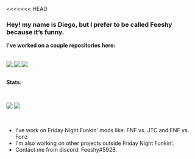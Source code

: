 <<<<<<< HEAD
### Hey! my name is Diego, but I prefer to be called Feeshy because it’s funny.

**I've worked on a couple repositories here:**

<br />

<a href="https://github.com/Just-Feeshy/Spoopy-Engine">
  <img align="center" src="https://github-readme-stats.vercel.app/api/pin/?username=Just-Feeshy&repo=Spoopy-Engine&theme=midnight-purple" />
</a>
<a href="https://github.com/Just-Feeshy/anuraghazra.github.io">
  <img align="center" src="https://github-readme-stats.vercel.app/api/pin/?username=Just-Feeshy&repo=Feeshmora-Playground&theme=midnight-purple" />
</a>
<a href="https://github.com/Just-Feeshy/Study-Guide">
  <img align="center" src="https://github-readme-stats.vercel.app/api/pin/?username=Just-Feeshy&repo=Study-Guide&theme=midnight-purple" />
</a>

<br />
<br />

**Stats:**

<br />

![](https://github-readme-stats.vercel.app/api/top-langs/?username=Just-Feeshy&show_icons=true&theme=midnight-purple)
![](https://github-readme-streak-stats.herokuapp.com/?user=Just-Feeshy&show_icons=true&theme=midnight-purple)

<br />

- I've work on Friday Night Funkin' mods like: FNF vs. JTC and FNF vs. Fonz
- I'm also working on other projects outside Friday Night Funkin'.
- Contact me from discord: Feeshy#5928.
